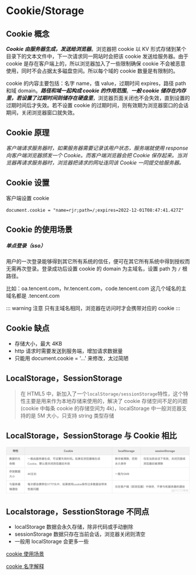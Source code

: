 # Cookie/Storage

## Cookie 概念

**_Cookie 由服务器生成，发送给浏览器_**。浏览器把 cookie 以 KV 形式存储到某个目录下的文本文件中，下一次请求同一网站时会把该 cookie 发送给服务器。由于 cookie 是存在客户端上的，所以浏览器加入了一些限制确保 cookie 不会被恶意使用，同时不会占据太多磁盘空间。所以每个域的 cookie 数量是有限制的。

cookie 的内容主要包括：名字 name，值 value，过期时间 expires，路径 path 和域 domain。**_路径和域一起构成 cookie 的作用范围_**。**_一般 cookie 储存在内存里，若设置了过期时间则储存在硬盘里_**，浏览器页面关闭也不会失效，直到设置的过期时间后才失效。若不设置 cookie 的过期时间，则有效期为浏览器窗口的会话期间，关闭浏览器窗口就失效。

## Cookie 原理

_客户端请求服务器时，如果服务器需要记录该用户状态，服务端就使用 response 向客户端浏览器颁发一个 Cookie。而客户端浏览器会把 Cookie 保存起来。当浏览器再请求服务器时，浏览器把请求的网址连同该 Cookie 一同提交给服务器。_

## Cookie 设置

客户端设置 cookie

`document.cookie = "name=rjr;path=/;expires=2022-12-01T08:47:41.427Z" `

## Cookie 的使用场景

##### 单点登录（sso）

用户的一次登录能够得到其它所有系统的信任，便可在其它所有系统中得到授权而无需再次登录。登录成功后设置 cookie 的 domain 为主域名，设置 path 为 `/` 根路径。

比如：oa.tencent.com，hr.tencent.com，code.tencent.com 这几个域名的主域名都是 .tencent.com

::: warning 注意
只有主域名相同，浏览器在访问时才会携带对应的 cookie
:::

## Cookie 缺点

- 存储大小，最大 4KB
- http 请求时需要发送到服务端，增加请求数据量
- 只能用 document.cookie = '...' 来修改，太过简陋

## LocalStorage，SessionStorage

> 在 HTML5 中，新加入了一个`localStorage/sessionStorage`特性，这个特性主要是用来作为本地存储来使用的，解决了 cookie 存储空间不足的问题(cookie 中每条 cookie 的存储空间为 4k)，localStorage 中一般浏览器支持的是 5M 大小，只支持 string 类型存储

## LocalStorage，SessionStorage 与 Cookie 相比

![详解 Cookie，Session，Token_服务器](/img/resize,m_fixed,w_1184.webp)

## Localstorage，SesstionStorage 不同点

- localStorage 数据会永久存储，除非代码或手动删除
- sessionStorage 数据只存在当前会话，浏览器关闭则清空
- 一般用 localStorage 会更多一些

[cookie 使用场景](https://blog.51cto.com/u_15490526/5554681)

[cookie 名字解释](https://www.zhihu.com/question/445784456/answer/2352702788)
